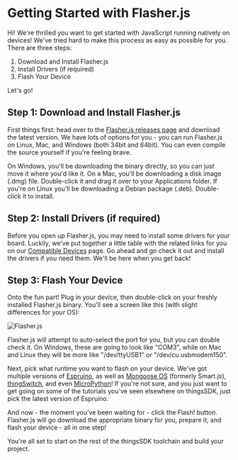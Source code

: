 # Getting Started with Flasher.js

Hi! We're thrilled you want to get started with JavaScript running natively on devices! We've tried hard to make this process as easy as possible for you. There are three steps:

1. Download and Install Flasher.js
2. Install Drivers (if required)
3. Flash Your Device

Let's go!

## Step 1: Download and Install Flasher.js

First things first: head over to the [Flasher.js releases page](https://github.com/thingsSDK/flasher.js/releases) and download the latest version. We have lots of options for you - you can run Flasher.js on Linux, Mac, and Windows (both 34bit and 64bit). You can even compile the source yourself if you're feeling brave. 

On Windows, you'll be downloading the binary directly, so you can just move it where you'd like it. On a Mac, you'll be downloading a disk image (.dmg) file. Double-click it and drag it over to your Applications folder. If you're on Linux you'll be downloading a Debian package (.deb). Double-click it to install.

## Step 2: Install Drivers (if required)

Before you open up Flasher.js, you may need to install some drivers for your board. Luckily, we've put together a little table with the related links for you on our [Compatible Devices](compatible-devices.md) page. Go ahead and go check it out and install the drivers if you need them. We'll be here when you get back!

## Step 3: Flash Your Device

Onto the fun part! Plug in your device, then double-click on your freshly installed Flasher.js binary. You'll see a screen like this (with slight differences for your OS):

![Flasher.js](/img/flasher.jpg)

Flasher.js will attempt to auto-select the port for you, but you can double check it. On Windows, these are going to look like "COM3", while on Mac and Linux they will be more like "/dev/ttyUSB1" or "/dev/cu.usbmodem150".

Next, pick what runtime you want to flash on your device. We've got multiple versions of [Espruino](https://www.espruino.com/), as well as [Mongoose OS](https://mongoose-iot.com/) (formerly Smart.js), [thingSwitch](https://www.eclipse.org/smarthome/documentation/javadoc/org/eclipse/smarthome/model/thing/thing/util/ThingSwitch.html), and even [MicroPython](https://micropython.org/)! If you're not sure, and you just want to get going on some of the tutorials you've seen elsewhere on thingsSDK, just pick the latest version of Espruino.

And now - the moment you've been waiting for - click the Flash! button. Flasher.js will go download the appropriate binary for you, prepare it, and flash your device - all in one step!

You're all set to start on the rest of the thingsSDK toolchain and build your project.

